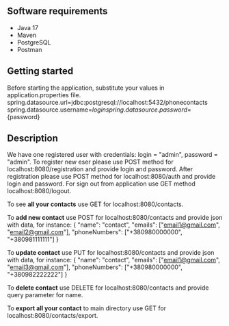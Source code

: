 **Software requirements**
------------------------------------------------------------------------------------
* Java 17
* Maven
* PostgreSQL
* Postman

**Getting started**
------------------------------------------------------------------------------------
Before starting the application, substitute your values in application.properties file.
spring.datasource.url=jdbc:postgresql://localhost:5432/phonecontacts
spring.datasource.username=${login}
spring.datasource.password=${password}

**Description**
------------------------------------------------------------------------------------
We have one registered user with credentials: login = "admin", password = "admin".
To register new eser please use POST method for localhost:8080/registration and provide login and password.
After registration please use POST method for localhost:8080/auth and provide login and password.
For sign out from application use GET method localhost:8080/logout.

To see **all your contacts** use GET for localhost:8080/contacts.

To **add new contact** use POST for localhost:8080/contacts and provide json with data, for instance:
    {
        "name": "contact",
        "emails": ["email1@gmail.com", "email2@gmail.com"],
        "phoneNumbers": ["+380980000000", "+380981111111"]
    }

To **update contact** use PUT for localhost:8080/contacts and provide json with data, for instance:
    {
    "name": "contact",
    "emails": ["email1@gmail.com", "email3@gmail.com"],
    "phoneNumbers": ["+380980000000", "+380982222222"]
    }

To **delete contact** use DELETE for localhost:8080/contacts and provide query parameter for name.

To **export all your contact** to main directory use GET for localhost:8080/contacts/export.